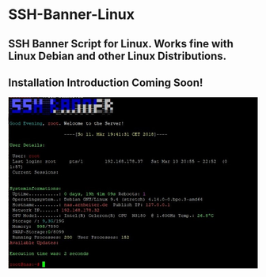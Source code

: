 <h1>SSH-Banner-Linux</h1>

<h2>SSH Banner Script for Linux. Works fine with Linux Debian and other Linux Distributions.</h2>

<h2>Installation Introduction Coming Soon!</h2>


![alt text](https://github.com/HydrexHD/SSH-Banner-Linux/blob/master/Images/SSH-Banner.jpg)
